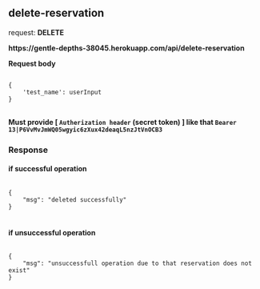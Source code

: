 ## delete-reservation

request: <strong> DELETE </strong>

<strong>
   https://gentle-depths-38045.herokuapp.com/api/delete-reservation
</strong>

<strong> Request body </strong>

<pre>
<code>
{
    'test_name': userInput
}
</code>
</pre>
<strong> Must provide [ <code>Autherization header</code> (secret token) ] like that <code>Bearer 13|P6VvMvJmWQ05wgyic6zXux42deaqL5nzJtVnOCB3</code> </strong>


### Response 
#### if successful operation
<pre>
<code>
{
    "msg": "deleted successfully"
}
</code>
</pre>
#### if unsuccessful operation
<pre>
<code>
{
    "msg": "unsuccessfull operation due to that reservation does not exist"
}
</code>
</pre>
